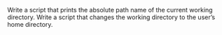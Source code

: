 Write a script that prints the absolute path name of the current working directory.
Write a script that changes the working directory to the user’s home directory.
